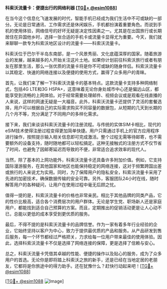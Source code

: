 **科索沃流量卡：便捷出行的网络利器 [[TG💪+ @esim1088](https://t.me/s/esim1088)]**

在当今这个信息化飞速发展的时代，智能手机已经成为我们生活中不可或缺的一部分。无论是日常通讯、工作需求还是休闲娱乐，手机都扮演着重要角色。而说到手机的使用体验，网络信号的好坏无疑是决定性因素之一。尤其是在出国旅行或长期居住在异国他乡时，选择一张合适的手机卡或流量卡显得尤为重要。今天，我们就来聊聊一款专为科索沃地区设计的流量卡——科索沃流量卡。

科索沃位于巴尔干半岛东南部，是一个风景秀丽、文化底蕴深厚的国家。随着旅游业的发展，越来越多的人开始关注这片土地。如果你计划前往科索沃旅行或者有朋友在那里生活，那么一张优质的流量卡将是你不可或缺的随身伴侣。科索沃流量卡以其稳定、快速的网络连接以及便捷的使用方式，赢得了众多用户的青睐。

首先，让我们来了解一下科索沃流量卡的基本特点。这款流量卡支持多种网络制式，包括4G LTE和3G HSPA+，这意味着无论你身处城市中心还是偏远山区，都能享受到流畅的上网体验。对于经常需要处理邮件、视频会议或是观看在线直播的人来说，这样的网速无疑是一大福音。此外，科索沃流量卡还提供了灵活的套餐选择，用户可以根据自己的实际需求购买不同容量的数据包，从短期的几天到长期的几个月不等，充分满足了不同用户的多样化需求。

接下来，我们来谈谈科索沃流量卡的注册流程。与传统的实体SIM卡相比，现代的eSIM技术使得注册过程变得更加简单快捷。用户只需通过手机上的官方应用程序进行操作，按照提示输入相关信息即可完成激活。整个过程无需等待邮寄，也不需要额外的设备支持，随时随地都可以轻松搞定。这种无接触式的注册方式不仅节省了时间，也避免了因邮寄延迟而导致的不便，非常适合追求效率的现代人。

当然，除了基本的上网功能外，科索沃流量卡还具备许多附加价值。例如，它支持国际漫游服务，在其他国家和地区也能保持稳定的网络连接，这对于频繁跨国出差或旅行的人来说尤为实用。同时，为了保障用户的隐私安全，科索沃流量卡采用了先进的加密技术，确保数据传输的安全可靠。另外，客服团队24小时在线，随时解答用户的各种疑问，让用户在使用过程中毫无后顾之忧。

值得一提的是，科索沃流量卡的价格也非常亲民。相比于其他品牌的同类产品，它的性价比极高，适合各个消费层次的用户群体。无论是学生党、职场新人还是家庭用户，都能找到适合自己预算的方案。而且，定期推出的促销活动更是让人心动不已，总能以更低的成本享受到更优质的服务。

最后，不得不提的是科索沃流量卡的品牌信誉。作为一家有着多年行业经验的企业，它始终坚持以客户为中心，致力于提供最优质的产品和服务。从产品研发到售后服务，每一个环节都经过严格把关，力求给每一位用户带来最佳的使用体验。因此，选择科索沃流量卡不仅是选择了网络连接的保障，更是选择了信赖与安心。

总之，科索沃流量卡凭借其卓越的性能、便捷的操作以及贴心的服务，成为了众多用户的首选。无论你是即将踏上科索沃之旅的新手，还是已经在当地定居的老朋友，它都将是你旅途中的得力助手。还在犹豫什么？赶快行动起来吧！[[TG💪+ @esim1088](https://t.me/s/esim1088)]

[[TG💪+ @esim1088](https://t.me/s/esim1088) ![Image](https://i.postimg.cc/4NQfJmqS/Snipaste-2025-05-13-00-14-12.png)]